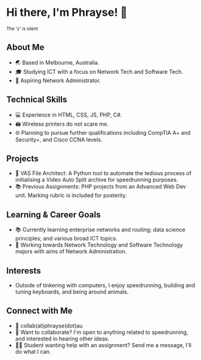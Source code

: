 # Hi there, I'm Phrayse! 👋  
<sub>The 'y' is silent</sub>  

## About Me  
- 🌏 Based in Melbourne, Australia.  
- 🎓 Studying ICT with a focus on Network Tech and Software Tech.  
- 🎯 Aspiring Network Administrator.  
  
## Technical Skills  
- 💻 Experience in HTML, CSS, JS, PHP, C#.
- 🖨️ Wireless printers do not scare me.
- 🌐 Planning to pursue further qualifications including CompTIA A+ and Security+, and Cisco CCNA levels.
  
## Projects  
- 📂 VAS File Architect: A Python tool to automate the tedious process of initialising a Video Auto Split archive for speedrunning purposes.  
- 📚 Previous Assignments: PHP projects from an Advanced Web Dev unit. Marking rubric is included for posterity.
  
## Learning & Career Goals  
- 📚 Currently learning enterprise networks and routing; data science principles; and various broad ICT topics.  
- 🚀 Working towards Network Technology and Software Technology majors with aims of Network Administration.
  
## Interests  
- Outside of tinkering with computers, I enjoy speedrunning, building and tuning keyboards, and being around animals. 
  
## Connect with Me  
- 📧 collab(at)phrayse(dot)au  
- 🔗 Want to collaborate? I'm open to anything related to speedrunning, and interested in hearing other ideas.
- 🧑‍🎓 Student wanting help with an assignment? Send me a message, I'll do what I can.

<!---
phrayse/phrayse is a ✨ special ✨ repository because its `README.md` (this file) appears on your GitHub profile.
You can click the Preview link to take a look at your changes.
--->
